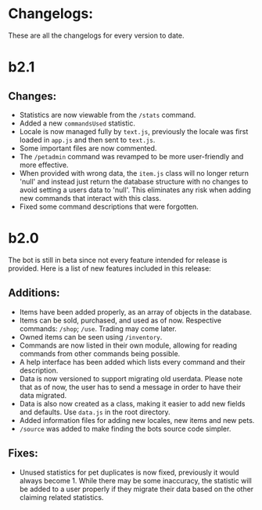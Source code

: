 # Changelogs:
These are all the changelogs for every version to date.

# b2.1
## Changes:
* Statistics are now viewable from the `/stats` command.
* Added a new `commandsUsed` statistic.
* Locale is now managed fully by `text.js`, previously the locale was first loaded in `app.js` and then sent to `text.js`.
* Some important files are now commented.
* The `/petadmin` command was revamped to be more user-friendly and more effective.
* When provided with wrong data, the `item.js` class will no longer return 'null' and instead just return the database structure with no changes to avoid setting a users data to 'null'. This eliminates any risk when adding new commands that interact with this class.
* Fixed some command descriptions that were forgotten.

# b2.0
The bot is still in beta since not every feature intended for release is provided. Here is a list of new features included in this release:
## Additions:
* Items have been added properly, as an array of objects in the database.
* Items can be sold, purchased, and used as of now. Respective commands: `/shop`; `/use`. Trading may come later.
* Owned items can be seen using `/inventory`.
* Commands are now listed in their own module, allowing for reading commands from other commands being possible.
* A help interface has been added which lists every command and their description.
* Data is now versioned to support migrating old userdata. Please note that as of now, the user has to send a message in order to have their data migrated.
* Data is also now created as a class, making it easier to add new fields and defaults. Use `data.js` in the root directory.
* Added information files for adding new locales, new items and new pets.
* `/source` was added to make finding the bots source code simpler.
## Fixes:
* Unused statistics for pet duplicates is now fixed, previously it would always become 1. While there may be some inaccuracy, the statistic will be added to a user properly if they migrate their data based on the other claiming related statistics.